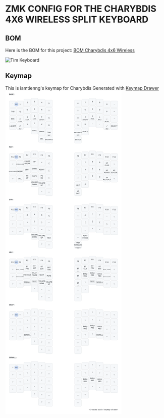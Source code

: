 # ZMK CONFIG FOR THE CHARYBDIS 4X6 WIRELESS SPLIT KEYBOARD

## BOM

Here is the BOM for this project: [BOM Charybdis 4x6 Wireless](/docs/bom/readme.md)

![Tim Keyboard](/docs/picture/20250423-_DSC1557.jpg)

## Keymap

This is iamtienng's keymap for Charybdis
Generated with [Keymap Drawer](https://github.com/caksoylar/keymap-drawer-web/)
![Tim Keymap](/docs/keymap/tim_keymap.svg)

